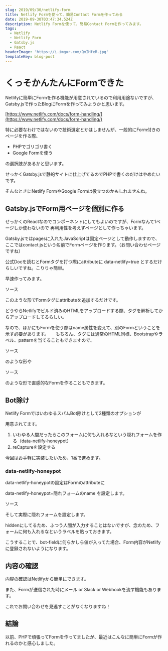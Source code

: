 ```yaml
---
slug: 2019/09/30/netlify-form
title: Netlify Formを使って、簡易Contact Formを作ってみる
date: 2019-09-30T03:47:34.524Z
description: Netlify Formを使って、簡易Contact Formを作ってみます。
tags:
  - Netlify
  - Netlify Form
  - Gatsby.js
  - React
headerImage: 'https://i.imgur.com/QmIHfeR.jpg'
templateKey: blog-post
---
```

# くっそかんたんにFormできた

Netlifyに簡単にFormを作る機能が用意されているので利用用途ないですが、Gatsby.jsで作ったBlogにFormを作ってみようかと思います。

[https://www.netlify.com/docs/form-handling/](https://www.netlify.com/docs/form-handling/)

特に必要なわけではないので技術選定とかはしませんが、一般的にForm付きのページを作る際、

- PHPでゴリゴリ書く
- Google Formを使う

の選択肢があるかと思います。

せっかくGatsby.jsで静的サイトに仕上げてるのでPHPで書くのだけはやめたいです。

そんなときにNetlify FormやGoogle Formは役立つのかもしれませんね。

## Gatsby.jsでForm用ページを個別に作る

せっかくのReactなのでコンポーネントにしてもよいのですが、Formなんて1ページしか使わないので
再利用性を考えずページとして作っちゃいます。

Gatsby.jsではpagesに入れたJavaScriptは固定ページとして動作しますので、ここではcontact.jsという名前でFormページを作ります。（お問い合わせページですね）

公式Docを読むとFormタグを打つ際にattributeに data-netlify=true とするだけらしいですね。こりりゃ簡単。

早速作ってみます。

ソース

このような形でFormタグにattributeを追加するだけです。

どうやらNetlifyでビルド済みのHTMLをアップロードする際、タグを解析してからアップロードしてるらしい。

なので、ほかにもFormを使う際はname属性を変えて、別のFormということを示す必要があります。
　
もちろん、タグには通常のHTML同様、Bootstrapやラベル、patternを当てることもできますので、

ソース

のような形や

ソース

のような形で直感的なFormを作ることもできます。

## Bot除け

Netlify FormではいわゆるスパムBot除けとして2種類のオプションが

用意されてます。

1. いわゆる人間だったらこのフォームに何も入れるなという隠れフォームを作る（data-netlify-honeypot）
2. reCaptureを設定する

今回はお手軽に実装したいため、1番で進めます。

### data-netlify-honeypot

data-netlify-honeypotの設定はFormのattributeに

data-netlify-honeypot=隠れフォームのname を設定します。

ソース

そして実際に隠れフォームを設定します。

hiddenにしてるため、ふつう人間が入力することはないですが、念のため、フォームに何も入れるなというラベルを貼っておきます。

こうすることで、bot-fieldに何らかしら値が入ってた場合、Form内容がNetlifyに登録されないようになります。

## 内容の確認

内容の確認はNetlifyから簡単にできます。

また、Formが送信された時にメール or Slack or Webhookを流す機能もあります。

これでお問い合わせを見逃すことがなくなりますね！

## 結論

以前、PHPで頑張ってFormを作ってましたが、最近はこんなに簡単にFormが作れるのかと感心しました。

